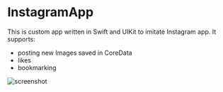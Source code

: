 # InstagramApp

This is custom app written in Swift and UIKit to imitate Instagram app. It supports:


<ul>
<li>posting new Images saved in CoreData</li>
<li>likes</li>
<li>bookmarking</li>
</ul>


![screenshot](https://user-images.githubusercontent.com/15315282/99198249-b8dd7c00-2797-11eb-93ae-4530c0f44453.png)
